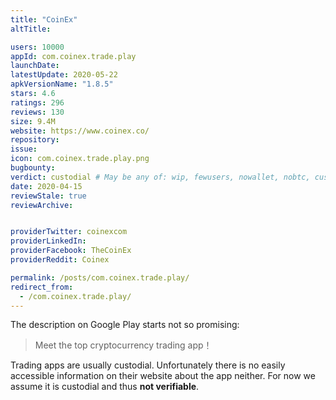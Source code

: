 ```yaml
---
title: "CoinEx"
altTitle: 

users: 10000
appId: com.coinex.trade.play
launchDate: 
latestUpdate: 2020-05-22
apkVersionName: "1.8.5"
stars: 4.6
ratings: 296
reviews: 130
size: 9.4M
website: https://www.coinex.co/
repository: 
issue: 
icon: com.coinex.trade.play.png
bugbounty: 
verdict: custodial # May be any of: wip, fewusers, nowallet, nobtc, custodial, nosource, nonverifiable, verifiable, bounty, defunct
date: 2020-04-15
reviewStale: true
reviewArchive:


providerTwitter: coinexcom
providerLinkedIn: 
providerFacebook: TheCoinEx
providerReddit: Coinex

permalink: /posts/com.coinex.trade.play/
redirect_from:
  - /com.coinex.trade.play/
---
```



The description on Google Play starts not so promising:

> Meet the top cryptocurrency trading app！

Trading apps are usually custodial. Unfortunately there is no easily accessible
information on their website about the app neither. For now we assume it is
custodial and thus **not verifiable**.